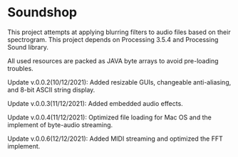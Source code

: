 # Soundshop
This project attempts at applying blurring filters to audio files based on their spectrogram. This project depends on Processing 3.5.4 and Processing Sound library.

All used resources are packed as JAVA byte arrays to avoid pre-loading troubles.

Update v.0.0.2(10/12/2021): Added resizable GUIs, changeable anti-aliasing, and 8-bit ASCII string display.

Update v.0.0.3(11/12/2021): Added embedded audio effects.

Update v.0.0.4(11/12/2021): Optimized file loading for Mac OS and the implement of byte-audio streaming.

Update v.0.0.6(12/12/2021): Added MIDI streaming and optimized the FFT implement.